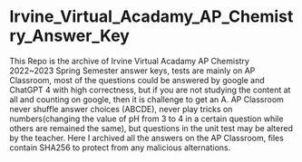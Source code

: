 # Irvine_Virtual_Acadamy_AP_Chemistry_Answer_Key
This Repo is the archive of Irvine Virtual Acadamy AP Chemistry 2022~2023 Spring Semester answer keys, tests are mainly on AP Classroom, most of the questions could be answered by google and ChatGPT 4 with high correctness, but if you are not studying the content at all and counting on google, then it is challenge to get an A. AP Classroom never shuffle answer choices (ABCDE), never play tricks on numbers(changing the value of pH from 3 to 4 in a certain question while others are remained the same), but questions in the unit test may be altered by the teacher. Here I archived all the answers on the AP Classroom, files contain SHA256 to protect from any malicious alternations. 
